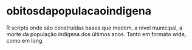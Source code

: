 # obitosdapopulacaoindigena

R scripts onde são construídas bases que medem, a nível municipal, a morte da população indígena dos últimos anos. Tanto em formato wide, como em long.
